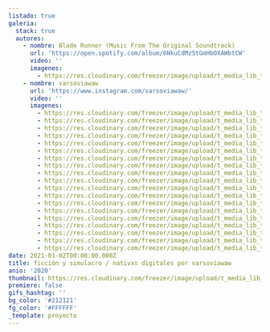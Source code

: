 ```yaml
---
listado: true
galeria:
  stack: true
  autores:
    - nombre: Blade Runner (Music From The Original Soundtrack)
      url: 'https://open.spotify.com/album/6NkuCdMz5tGmHbOXAWbtCW'
      video: ''
      imagenes:
        - https://res.cloudinary.com/freezer/image/upload/t_media_lib_thumb/v1609560119/2021/1_ibxx5j.jpg
    - nombre: varsoviawaw
      url: 'https://www.instagram.com/varsoviawaw/'
      video: ''
      imagenes:
        - https://res.cloudinary.com/freezer/image/upload/t_media_lib_thumb/v1609561839/2021/18_qw6rzw.jpg
        - https://res.cloudinary.com/freezer/image/upload/t_media_lib_thumb/v1609561850/2021/17_cbbowe.jpg
        - https://res.cloudinary.com/freezer/image/upload/t_media_lib_thumb/v1609561866/2021/16_n5bp9f.jpg
        - https://res.cloudinary.com/freezer/image/upload/t_media_lib_thumb/v1609561868/2021/15_dpdo5r.jpg
        - https://res.cloudinary.com/freezer/image/upload/t_media_lib_thumb/v1609561854/2021/14_sfvfys.jpg
        - https://res.cloudinary.com/freezer/image/upload/t_media_lib_thumb/v1609561845/2021/20_llvdkz.jpg
        - https://res.cloudinary.com/freezer/image/upload/t_media_lib_thumb/v1609561863/2021/19_kpylbh.jpg
        - https://res.cloudinary.com/freezer/image/upload/t_media_lib_thumb/v1609561677/2021/12_vvbfoq.jpg
        - https://res.cloudinary.com/freezer/image/upload/t_media_lib_thumb/v1609561676/2021/11_kpgj3h.jpg
        - https://res.cloudinary.com/freezer/image/upload/t_media_lib_thumb/v1609561679/2021/10_piqgms.jpg
        - https://res.cloudinary.com/freezer/image/upload/t_media_lib_thumb/v1609561668/2021/9_fehxmv.jpg
        - https://res.cloudinary.com/freezer/image/upload/t_media_lib_thumb/v1609561658/2021/13_jcur07.jpg
        - https://res.cloudinary.com/freezer/image/upload/t_media_lib_thumb/v1609560985/2021/2_vmoon3.jpg
        - https://res.cloudinary.com/freezer/image/upload/t_media_lib_thumb/v1609560989/2021/3_wrxbjr.jpg
        - https://res.cloudinary.com/freezer/image/upload/t_media_lib_thumb/v1609560994/2021/4_ha6clk.jpg
        - https://res.cloudinary.com/freezer/image/upload/t_media_lib_thumb/v1609560943/2021/5_ofxm3s.jpg
        - https://res.cloudinary.com/freezer/image/upload/t_media_lib_thumb/v1609561167/2021/6_nfksnh.jpg
        - https://res.cloudinary.com/freezer/image/upload/t_media_lib_thumb/v1609561155/2021/7_kbibyu.jpg
        - https://res.cloudinary.com/freezer/image/upload/t_media_lib_thumb/v1609561170/2021/8_axd8ax.jpg
date: 2021-01-02T00:00:00.000Z
title: ficción y simulacro / nativxs digitales por varsoviawaw
anio: '2020'
thumbnail: https://res.cloudinary.com/freezer/image/upload/t_media_lib_thumb/v1609561536/2021/19_cimhe4.jpg
premiere: false
gifs_hashtag: ''
bg_color: '#212121'
fg_color: '#FFFFFF'
_template: proyecto
---
```


